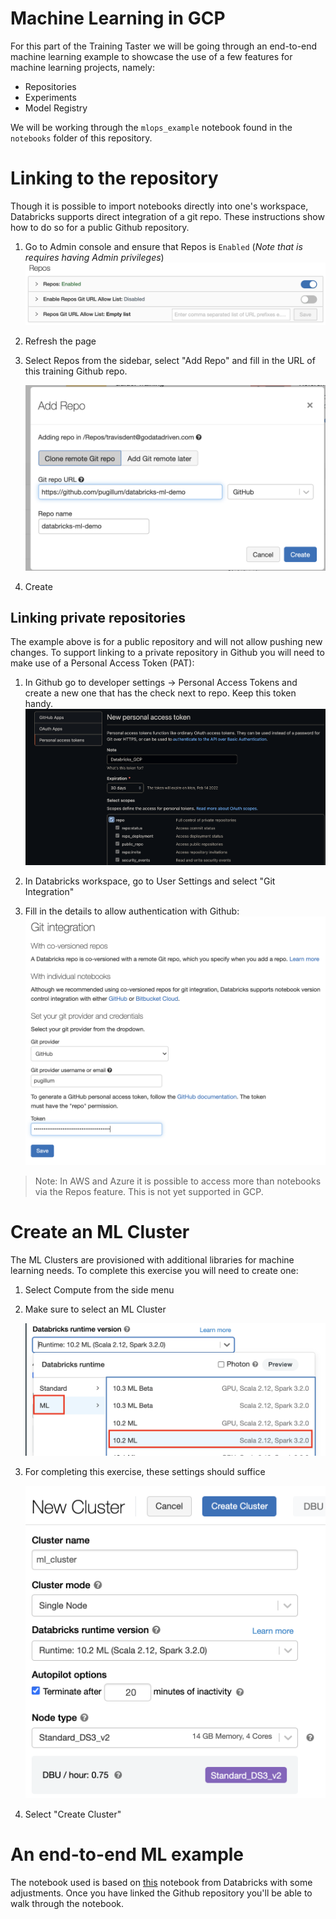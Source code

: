 # Machine Learning in GCP

For this part of the Training Taster we will be going through an end-to-end machine learning example to showcase the use of a few features for machine learning projects, namely:
- Repositories
- Experiments
- Model Registry

We will be working through the `mlops_example` notebook found in the `notebooks` folder of this repository.


# Linking to the repository

Though it is possible to import notebooks directly into one's workspace, Databricks supports direct integration of a git repo.  These instructions show how to do so for a public Github repository.

1. Go to Admin console and ensure that Repos is `Enabled` (_Note that is requires having Admin privileges_)
   ![image-20220129110322802](images/2_machine_learning_with_databricks/image-20220129110322802.png)
2. Refresh the page
2. Select Repos from the sidebar, select "Add Repo" and fill in the URL of this training Github repo.

	![image-20220129115928689](images/2_machine_learning_with_databricks/image-20220129115928689.png)

6. Create

## Linking private repositories

The example above is for a public repository and will not allow pushing new changes.  To support linking to a private repository in Github you will need to make use of a Personal Access Token (PAT):

1. In Github go to developer settings -> Personal Access Tokens and create a new one that has the check next to repo.  Keep this token handy.
      ![image-20220115220055420](images/2_machine_learning_with_databricks/image-20220115220055420.png)

2. In Databricks workspace, go to User Settings and select "Git Integration"

3. Fill in the details to allow authentication with Github:
    ![image-20220115215902307](images/2_machine_learning_with_databricks/image-20220115215902307.png)

> Note: In AWS and Azure it is possible to access more than notebooks via the Repos feature.  This is not yet supported in GCP.

# Create an ML Cluster

The ML Clusters are provisioned with additional libraries for machine learning needs.  To complete this exercise you will need to create one:

1. Select Compute from the side menu

2. Make sure to select an ML Cluster

   ![image-20220131184041184](images/2_machine_learning_with_databricks/image-20220131184041184.png)

3. For completing this exercise, these settings should suffice

   <img src="images/2_machine_learning_with_databricks/image-20220131184154639.png" alt="image-20220131184154639" style="zoom:50%;" />

4. Select "Create Cluster"

# An end-to-end ML example

The notebook used is based on [this](https://docs.databricks.com/_static/notebooks/mlflow/mlflow-end-to-end-example.html) notebook from Databricks with some adjustments.  Once you have linked the Github repository you'll be able to walk through the notebook.


